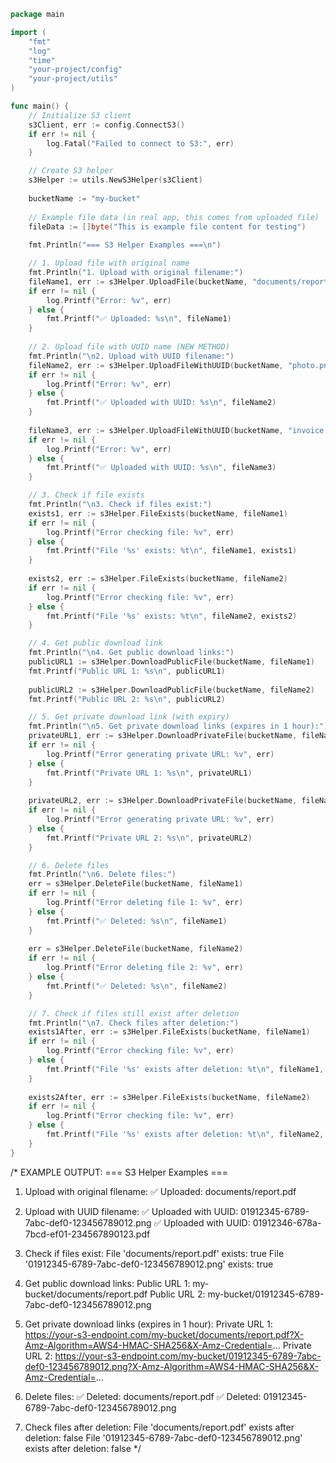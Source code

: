 ```go
package main

import (
	"fmt"
	"log"
	"time"
	"your-project/config"
	"your-project/utils"
)

func main() {
	// Initialize S3 client
	s3Client, err := config.ConnectS3()
	if err != nil {
		log.Fatal("Failed to connect to S3:", err)
	}

	// Create S3 helper
	s3Helper := utils.NewS3Helper(s3Client)
	
	bucketName := "my-bucket"
	
	// Example file data (in real app, this comes from uploaded file)
	fileData := []byte("This is example file content for testing")
	
	fmt.Println("=== S3 Helper Examples ===\n")

	// 1. Upload file with original name
	fmt.Println("1. Upload with original filename:")
	fileName1, err := s3Helper.UploadFile(bucketName, "documents/report.pdf", fileData, "application/pdf")
	if err != nil {
		log.Printf("Error: %v", err)
	} else {
		fmt.Printf("✅ Uploaded: %s\n", fileName1)
	}
	
	// 2. Upload file with UUID name (NEW METHOD)
	fmt.Println("\n2. Upload with UUID filename:")
	fileName2, err := s3Helper.UploadFileWithUUID(bucketName, "photo.png", fileData, "image/png")
	if err != nil {
		log.Printf("Error: %v", err)
	} else {
		fmt.Printf("✅ Uploaded with UUID: %s\n", fileName2)
	}
	
	fileName3, err := s3Helper.UploadFileWithUUID(bucketName, "invoice.pdf", fileData, "application/pdf")
	if err != nil {
		log.Printf("Error: %v", err)
	} else {
		fmt.Printf("✅ Uploaded with UUID: %s\n", fileName3)
	}

	// 3. Check if file exists
	fmt.Println("\n3. Check if files exist:")
	exists1, err := s3Helper.FileExists(bucketName, fileName1)
	if err != nil {
		log.Printf("Error checking file: %v", err)
	} else {
		fmt.Printf("File '%s' exists: %t\n", fileName1, exists1)
	}
	
	exists2, err := s3Helper.FileExists(bucketName, fileName2)
	if err != nil {
		log.Printf("Error checking file: %v", err)
	} else {
		fmt.Printf("File '%s' exists: %t\n", fileName2, exists2)
	}

	// 4. Get public download link
	fmt.Println("\n4. Get public download links:")
	publicURL1 := s3Helper.DownloadPublicFile(bucketName, fileName1)
	fmt.Printf("Public URL 1: %s\n", publicURL1)
	
	publicURL2 := s3Helper.DownloadPublicFile(bucketName, fileName2)
	fmt.Printf("Public URL 2: %s\n", publicURL2)

	// 5. Get private download link (with expiry)
	fmt.Println("\n5. Get private download links (expires in 1 hour):")
	privateURL1, err := s3Helper.DownloadPrivateFile(bucketName, fileName1, time.Hour)
	if err != nil {
		log.Printf("Error generating private URL: %v", err)
	} else {
		fmt.Printf("Private URL 1: %s\n", privateURL1)
	}
	
	privateURL2, err := s3Helper.DownloadPrivateFile(bucketName, fileName2, time.Hour)
	if err != nil {
		log.Printf("Error generating private URL: %v", err)
	} else {
		fmt.Printf("Private URL 2: %s\n", privateURL2)
	}

	// 6. Delete files
	fmt.Println("\n6. Delete files:")
	err = s3Helper.DeleteFile(bucketName, fileName1)
	if err != nil {
		log.Printf("Error deleting file 1: %v", err)
	} else {
		fmt.Printf("✅ Deleted: %s\n", fileName1)
	}
	
	err = s3Helper.DeleteFile(bucketName, fileName2)
	if err != nil {
		log.Printf("Error deleting file 2: %v", err)
	} else {
		fmt.Printf("✅ Deleted: %s\n", fileName2)
	}

	// 7. Check if files still exist after deletion
	fmt.Println("\n7. Check files after deletion:")
	exists1After, err := s3Helper.FileExists(bucketName, fileName1)
	if err != nil {
		log.Printf("Error checking file: %v", err)
	} else {
		fmt.Printf("File '%s' exists after deletion: %t\n", fileName1, exists1After)
	}
	
	exists2After, err := s3Helper.FileExists(bucketName, fileName2)
	if err != nil {
		log.Printf("Error checking file: %v", err)
	} else {
		fmt.Printf("File '%s' exists after deletion: %t\n", fileName2, exists2After)
	}
}
```

/*
EXAMPLE OUTPUT:
=== S3 Helper Examples ===

1. Upload with original filename:
✅ Uploaded: documents/report.pdf

2. Upload with UUID filename:
✅ Uploaded with UUID: 01912345-6789-7abc-def0-123456789012.png
✅ Uploaded with UUID: 01912346-678a-7bcd-ef01-234567890123.pdf

3. Check if files exist:
File 'documents/report.pdf' exists: true
File '01912345-6789-7abc-def0-123456789012.png' exists: true

4. Get public download links:
Public URL 1: my-bucket/documents/report.pdf
Public URL 2: my-bucket/01912345-6789-7abc-def0-123456789012.png

5. Get private download links (expires in 1 hour):
Private URL 1: https://your-s3-endpoint.com/my-bucket/documents/report.pdf?X-Amz-Algorithm=AWS4-HMAC-SHA256&X-Amz-Credential=...
Private URL 2: https://your-s3-endpoint.com/my-bucket/01912345-6789-7abc-def0-123456789012.png?X-Amz-Algorithm=AWS4-HMAC-SHA256&X-Amz-Credential=...

6. Delete files:
✅ Deleted: documents/report.pdf
✅ Deleted: 01912345-6789-7abc-def0-123456789012.png

7. Check files after deletion:
File 'documents/report.pdf' exists after deletion: false
File '01912345-6789-7abc-def0-123456789012.png' exists after deletion: false
*/